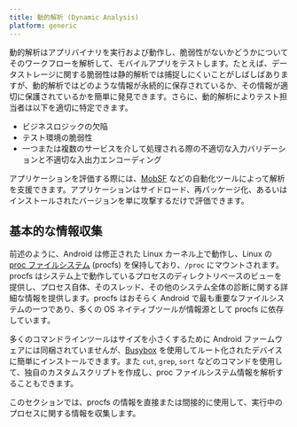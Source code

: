 ```yaml
---
title: 動的解析 (Dynamic Analysis)
platform: generic
---
```


動的解析はアプリバイナリを実行および動作し、脆弱性がないかどうかについてそのワークフローを解析して、モバイルアプリをテストします。たとえば、データストレージに関する脆弱性は静的解析では捕捉しにくいことがしばしばありますが、動的解析ではどのような情報が永続的に保存されているか、その情報が適切に保護されているかを簡単に発見できます。さらに、動的解析によりテスト担当者は以下を適切に特定できます。

- ビジネスロジックの欠陥
- テスト環境の脆弱性
- 一つまたは複数のサービスを介して処理される際の不適切な入力バリデーションと不適切な入出力エンコーディング

アプリケーションを評価する際には、[MobSF](../../tools/generic/MASTG-TOOL-0035.md) などの自動化ツールによって解析を支援できます。アプリケーションはサイドロード、再パッケージ化、あるいはインストールされたバージョンを単に攻撃するだけで評価できます。

## 基本的な情報収集

前述のように、Android は修正された Linux カーネル上で動作し、Linux の [proc ファイルシステム](https://www.kernel.org/doc/Documentation/filesystems/proc.txt "procfs") (procfs) を保持しており、`/proc` にマウントされます。procfs はシステム上で動作しているプロセスのディレクトリベースのビューを提供し、プロセス自体、そのスレッド、その他のシステム全体の診断に関する詳細な情報を提供します。procfs はおそらく Android で最も重要なファイルシステムの一つであり、多くの OS ネイティブツールが情報源として procfs に依存しています。

多くのコマンドラインツールはサイズを小さくするために Android ファームウェアには同梱されていませんが、[Busybox](../../tools/android/MASTG-TOOL-0013.md) を使用してルート化されたデバイスに簡単にインストールできます。また `cut`, `grep`, `sort` などのコマンドを使用して、独自のカスタムスクリプトを作成し、proc ファイルシステム情報を解析することもできます。

このセクションでは、procfs の情報を直接または間接的に使用して、実行中のプロセスに関する情報を収集します。
